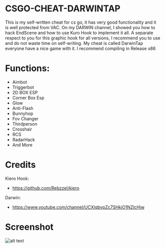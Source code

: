 # CSGO-CHEAT-DARWINTAP
This is my self-written cheat for cs go, it has very good functionality and it is well protected from VAC. On my DARWIN channel, I showed you how to hack EndScene and how to use Kuro Hook to implement it all. A separate respect to you for this graphic hook for all versions, I recommend you to use and do not waste time on self-writing. My cheat is called DarwinTap everyone have a nice game with it. I recommend compiling in Release x86
# Functions:
- Aimbot
- Triggerbot
- 2D BOX ESP
- Corner Box Esp
- Glow
- Anti-Flash
- Bunnyhop
- Fov Changer
- Thirdperson
- Crosshair
- RCS
- RadarHack
- And More
# Credits
Kiero Hook:
- https://github.com/Rebzzel/kiero

Darwin:
- https://www.youtube.com/channel/UCXIqbvpZc7SHkjO1NZlcHjw

# Screenshot
![alt text](https://i.imgur.com/Y5IwjZR.png)
